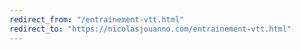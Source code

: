 ```yaml
---
redirect_from: "/entrainement-vtt.html"
redirect_to: "https://nicolasjouanno.com/entrainement-vtt.html"
---
```

